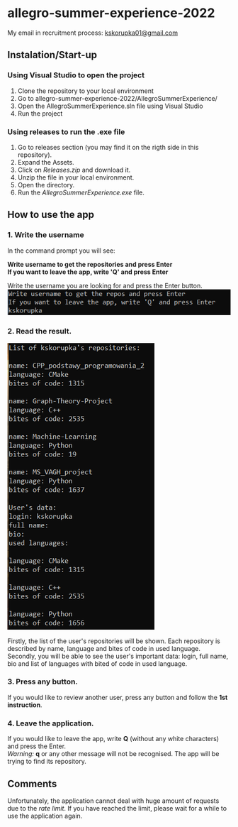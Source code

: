 # allegro-summer-experience-2022
My email in recruitment process: kskorupka01@gmail.com
## Instalation/Start-up
### Using Visual Studio to open the project
1. Clone the repository to your local environment
2. Go to allegro-summer-experience-2022/AllegroSummerExperience/
3. Open the AllegroSummerExperience.sln file using Visual Studio
4. Run the project  
### Using releases to run the .exe file
1. Go to releases section (you may find it on the rigth side in this repository).
2. Expand the Assets.
3. Click on *Releases.zip* and download it.
4. Unzip the file in your local environment.
5. Open the directory.
6. Run the *AllegroSummerExperience.exe* file.

## How to use the app
### 1. Write the username
In the command prompt you will see:  
  
**Write username to get the repositories and press Enter  
If you want to leave the app, write 'Q' and press Enter**  
  
Write the username you are looking for and press the Enter button.  
![](readme_pictures/1.png)  
### 2. Read the result.
![](readme_pictures/2.png)  

Firstly, the list of the user's repositories will be shown. Each repository is described by name, language and bites of code in used language.  
Secondly, you will be able to see the user's important data: login, full name, bio and list of languages with bited of code in used language.  

### 3. Press any button.
If you would like to review another user, press any button and follow the **1st instruction**.

### 4. Leave the application.
If you would like to leave the app, write **Q** (without any white characters) and press the Enter.  
_Warning:_ **q** or any other message will not be recognised. The app will be trying to find its repository.  

## Comments
Unfortunately, the application cannot deal with huge amount of requests due to the *rate limit*. If you have reached the limit, please wait for a while to use the application again.

